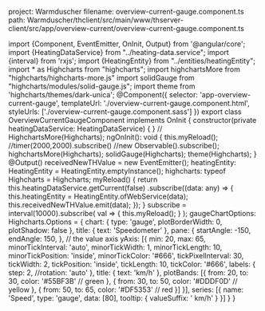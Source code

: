 project: Warmduscher
filename: overview-current-gauge.component.ts
path: Warmduscher/thclient/src/main/www/thserver-client/src/app/overview-current/overview-current-gauge.component.ts

import {Component, EventEmitter, OnInit, Output} from '@angular/core';
import {HeatingDataService} from "../heating-data.service";
import {interval} from 'rxjs';
import {HeatingEntity} from "../entities/heatingEntity";
import * as Highcharts from "highcharts";
import highchartsMore from "highcharts/highcharts-more.js"
import solidGauge from "highcharts/modules/solid-gauge.js";
import theme from 'highcharts/themes/dark-unica';
@Component({
  selector: 'app-overview-current-gauge',
  templateUrl: './overview-current-gauge.component.html',
  styleUrls: ['./overview-current-gauge.component.sass']
})
export class OverviewCurrentGaugeComponent implements OnInit {
  constructor(private heatingDataService: HeatingDataService) {
  }
  // HighchartsMore(Highcharts);
  ngOnInit(): void {
    this.myReload();
    //timer(2000,2000).subscribe()
    //new Observable().subscribe();
    highchartsMore(Highcharts);
    solidGauge(Highcharts);
    theme(Highcharts);
  }
  @Output() receivedNewTHValue = new EventEmitter();
  heatingEntity: HeatingEntity = HeatingEntity.emptyInstance();
  highcharts: typeof Highcharts = Highcharts;
  myReload() {
    return this.heatingDataService.getCurrent(false)
      .subscribe((data: any) => {
        this.heatingEntity = HeatingEntity.ofWebService(data);
        this.receivedNewTHValue.emit(data);
      });
  }
  subscribe = interval(10000).subscribe(
    val => {
      this.myReload();
    }
  );
  gaugeChartOptions: Highcharts.Options = {
    chart: {
      type: 'gauge',
      plotBorderWidth: 0,
      plotShadow: false
    },
    title: {
      text: 'Speedometer'
    },
    pane: {
      startAngle: -150,
      endAngle: 150,
    },
    // the value axis
    yAxis: [{
      min: 20,
      max: 65,
      minorTickInterval: 'auto',
      minorTickWidth: 1,
      minorTickLength: 10,
      minorTickPosition: 'inside',
      minorTickColor: '#666',
      tickPixelInterval: 30,
      tickWidth: 2,
      tickPosition: 'inside',
      tickLength: 10,
      tickColor: '#666',
      labels: {
        step: 2,
        //rotation: 'auto'
      },
      title: {
        text: 'km/h'
      },
      plotBands: [{
        from: 20,
        to: 30,
        color: '#55BF3B' // green
      }, {
        from: 30,
        to: 50,
        color: '#DDDF0D' // yellow
      }, {
        from: 50,
        to: 65,
        color: '#DF5353' // red
      }]
    }],
    series: [{
      name: 'Speed',
      type: 'gauge',
      data: [80],
      tooltip: {
        valueSuffix: ' km/h'
      }
    }]
  }
}